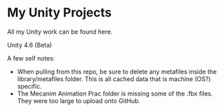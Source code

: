 My Unity Projects
=================

All my Unity work can be found here. 

Unity 4.6 (Beta)

A few self notes:  

* When pulling from this repo, be sure to delete any metafiles inside the library/metafiles folder. This is all cached data that is machine (OS?) specific.
* The Mecanim Animation Prac folder is missing some of the .fbx files. They were too large to upload onto GitHub.